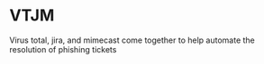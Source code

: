 # VTJM
Virus total, jira, and mimecast come together to help automate the resolution of phishing tickets

